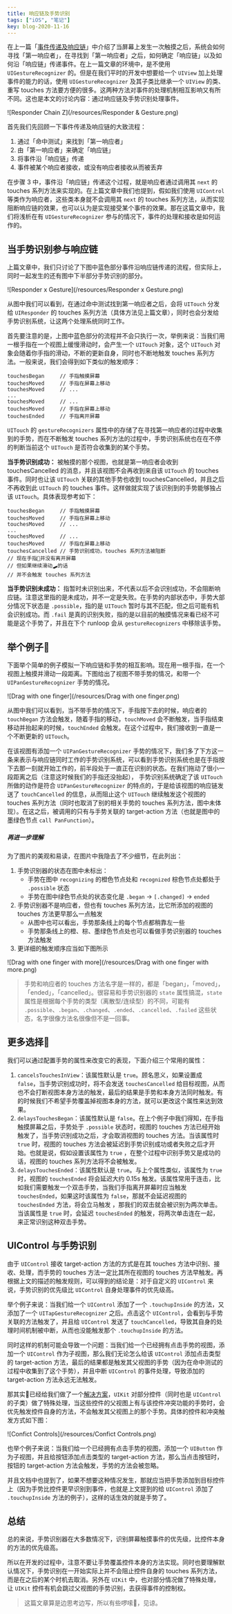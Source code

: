 ```yaml
---
title: 响应链及手势识别
tags: ["iOS", "笔记"]
key: blog-2020-11-16
---
```


在上一篇「[事件传递及响应链](https://mim0sa.github.io/2020/11/05/事件传递及响应链.html)」中介绍了当屏幕上发生一次触摸之后，系统会如何寻找「第一响应者」，在寻找到「第一响应者」之后，如何确定「响应链」以及如何沿「响应链」传递事件。在上一篇文章的环境中，是不使用 `UIGestureRecognizer` 的。但是在我们平时的开发中想要给一个 `UIView` 加上处理事件的能力的话，使用 `UIGestureRecognizer` 及其子类比继承一个 `UIView` 的类、重写 touches 方法要方便的很多。这两种方法对事件的处理机制相互影响又有所不同。这也是本文的讨论内容：通过响应链及手势识别处理事件。

![Responder Chain Z](/resources/Responder & Gesture.png)

<!--more-->

首先我们先回顾一下事件传递及响应链的大致流程：

1. 通过「命中测试」来找到「第一响应者」
2. 由「第一响应者」来确定「响应链」
3. 将事件沿「响应链」传递
4. 事件被某个响应者接收，或没有响应者接收从而被丢弃

在步骤 3 中，事件沿「响应链」传递这个过程，就是响应者通过调用其 `next` 的 touches 系列方法来实现的。在上篇文章中我们也提到，假如我们使用 `UIControl` 等类作为响应者，这些类本身就不会调用其 `next` 的 touches 系列方法，从而实现阻断响应链的效果，也可以认为是实现接受某个事件的效果。那在这篇文章中，我们将浅析在有  `UIGestureRecognizer` 参与的情况下，事件的处理和接收是如何运作的。



## 当手势识别参与响应链

上篇文章中，我们只讨论了下图中蓝色部分事件沿响应链传递的流程，但实际上，同时一起发生的还有图中下半部分手势识别的部分。

![Responder x Gesture](/resources/Responder x Gesture.png)

从图中我们可以看到，在通过命中测试找到第一响应者之后，会将 `UITouch` 分发给 `UIResponder` 的 touches 系列方法（具体方法见上篇文章），同时也会分发给手势识别系统，让这两个处理系统同时工作。

首先要注意的是，上图中蓝色部分的流程并不会只执行一次，举例来说：当我们用一根手指在一个视图上缓慢滑动时，会产生一个 `UITouch` 对象，这个 `UITouch` 对象会随着你手指的滑动，不断的更新自身，同时也不断地触发 touches 系列方法。一般来说，我们会得到如下类似的触发顺序：

```
touchesBegan     // 手指触摸屏幕
touchesMoved     // 手指在屏幕上移动
touchesMoved     // ...
...
touchesMoved     // ...
touchesMoved     // 手指在屏幕上移动
touchesEnded     // 手指离开屏幕
```

`UITouch` 的 `gestureRecognizers` 属性中的存储了在寻找第一响应者的过程中收集到的手势，而在不断触发 touches 系列方法的过程中，手势识别系统也在在不停的判断当前这个 `UITouch` 是否符合收集到的某个手势。

**当手势识别成功：** 被触摸的那个视图，也就是第一响应者会收到 touchesCancelled 的消息，并且该视图不会再收到来自该 `UITouch` 的 touches 事件。同时也让该 `UITouch` 关联的其他手势也收到 touchesCancelled，并且之后不再收到此 `UITouch` 的 touches 事件。这样做就实现了该识别到的手势能够独占该 `UITouch`。具体表现参考如下：

```
touchesBegan     // 手指触摸屏幕
touchesMoved     // 手指在屏幕上移动
touchesMoved     // ...
...
touchesMoved     // ...
touchesMoved     // 手指在屏幕上移动
touchesCancelled // 手势识别成功，touches 系列方法被阻断
// 现在手指💅并没有离开屏幕
// 但如果继续滑动🛹的话
// 并不会触发 touches 系列方法
```

**当手势识别未成功：** 指暂时未识别出来，不代表以后不会识别成功，不会阻断响应链。注意这里指的是未成功，并不一定是失败。在手势的内部状态中，手势大部分情况下状态是 `.possible`，指的是 `UITouch` 暂时与其不匹配，但之后可能有机会识别成功。而 `.fail` 是真的识别失败，指的是以目前的触摸情况来看已经不可能是这个手势了，并且在下个 runloop 会从 `gestureRecognizers` 中移除该手势。



## 举个例子🌰

下面举个简单的例子模拟一下响应链和手势的相互影响。现在用一根手指，在一个视图上触摸并滑动一段距离。下图给出了视图不带手势的情况，和带一个 `UIPanGestureRecognizer` 手势的情况。

![Drag with one finger](/resources/Drag with one finger.png)

从图中我们可以看到，当不带手势的情况下，手指按下去的时候，响应者的 `touchBegan` 方法会触发，随着手指的移动，`touchMoved` 会不断触发，当手指结束移动并抬起来的时候，`touchEnded` 会触发。在这个过程中，我们接收到一直是一个不断更新的 `UITouch`。

在该视图有添加一个 `UIPanGestureRecognizer` 手势的情况下，我们多了下方这一条来表示与响应链同时工作的手势识别系统，可以看到手势识别系统也是在手指按下去那一刻就开始工作的，前半段处于一直正在识别的状态。在我们拖动了很小一段距离之后（注意这时候我们的手指还没抬起）， 手势识别系统确定了该 `UITouch` 所做的动作是符合 `UIPanGestureRecognizer` 的特点的，于是给该视图的响应链发送了 `touchCancelled` 的信息，从而阻止这个 `UITouch` 继续触发这个视图的 touches 系列方法（同时也取消了别的相关手势的 touches 系列方法，图中未体现）。在这之后，被调用的只有与手势关联的 target-action 方法（也就是图中的墨绿色节点 `call PanFunction`）。

##### 再进一步理解

为了图片的美观和易读，在图片中我隐去了不少细节，在此列出：

1. 手势识别器的状态在图中未标出：
   * 手势在图中 `recognizing` 的橙色节点处和 `recognized` 棕色节点处都处于 `.possible` 状态
   * 手势在图中绿色节点处的状态变化是 `.began` -> `[.changed]` -> `ended`
2. 手势识别器不是响应者，但也有 touches 系列方法，比它所添加的视图的 touches 方法更早那么一点触发
   * 从图中也可以看出，手势那条线上的每个节点都稍靠左一些
   * 手势那条线上的橙、棕、墨绿色节点处也可以看做手势识别器的 touches 方法触发
3. 更详细的触发顺序应当如下图所示

![Drag with one finger with more](/resources/Drag with one finger with more.png)

> 手势和响应者的 touches 方法名字是一样的，都是「began」，「moved」，「ended」，「cancelled」。很容易和手势识别器的 `state` 属性搞混，`state` 属性是根据每个手势的类型（离散型/连续型）的不同，可能有 `.possible`、`.began`、`.changed`、`.ended`、`.cancelled`、`.failed` 这些状态，名字很像方法名很像但不是一回事。



## 更多选择🦾

我们可以通过配置手势的属性来改变它的表现，下面介绍三个常用的属性：

1. `cancelsTouchesInView`：该属性默认是 `true`。顾名思义，如果设置成 `false`，当手势识别成功时，将不会发送 `touchesCancelled` 给目标视图，从而也不会打断视图本身方法的触发，最后的结果是手势和本身方法同时触发。有的时候我们不希望手势覆盖掉视图本身的方法，就可以更改这个属性来达到效果。
2. `delaysTouchesBegan`：该属性默认是 `false`。在上个例子中我们得知，在手指触摸屏幕之后，手势处于 `.possible` 状态时，视图的 touches 方法已经开始触发了，当手势识别成功之后，才会取消视图的 touches 方法。当该属性时 `true` 时，视图的 touches 方法会被延迟到手势识别成功或者失败之后才开始。也就是说，假如设置该属性为 `true` ，在整个过程中识别手势又是成功的话，视图的 touches 系列方法将不会被触发。
3. `delaysTouchesEnded`：该属性默认是 `true`。与上个属性类似，该属性为 `true` 时，视图的 `touchesEnded` 将会延迟大约 0.15s 触发。该属性常用于连击，比如我们需要触发一个双击手势，当我们手指离开屏幕时应当触发 `touchesEnded`，如果这时该属性为 `false`，那就不会延迟视图的 `touchesEnded` 方法，将会立马触发 ，那我们的双击就会被识别为两次单击。当该属性是 `true` 时，会延迟 `touchesEnded` 的触发，将两次单击连在一起，来正常识别这种双击手势。



## UIControl 与手势识别

由于 `UIControl` 接收 target-action 方法的方式是在其 touches 方法中识别、接收、处理，而手势的 touches 方法一定比其所在视图的 touches 方法早触发。再根据上文的描述的触发规则，可以得到的结论是：对于自定义的 `UIControl` 来说，手势识别的优先级比 `UIControl` 自身处理事件的优先级高。

举个例子来说：当我们给一个 `UIControl` 添加了一个 `.touchupInside` 的方法，又添加了一个 `UITapGestureRecognizer` 之后。点击这个 `UIControl`，会看到与手势关联的方法触发了，并且给 `UIControl` 发送了 `touchCancelled`，导致其自身的处理时间机制被中断，从而也没能触发那个 `.touchupInside` 的方法。

同时这样的机制可能会导致一个问题：当我们给一个已经拥有点击手势的视图，添加一个 `UIControl` 作为子视图，那么我们无论怎么给该 `UIControl` 添加点击类型的 target-action 方法，最后的结果都是触发其父视图的手势（因为在命中测试的过程中收集到了这个手势），并且中断 `UIControl` 的事件处理，导致添加的 target-action 方法永远无法触发。

那其实🍎已经给我们做了一个[解决方案](https://developer.apple.com/documentation/uikit/touches_presses_and_gestures/coordinating_multiple_gesture_recognizers/attaching_gesture_recognizers_to_uikit_controls)，`UIKit` 对部分控件（同时也是 `UIControl` 的子类）做了特殊处理，当这些控件的父视图上有与该控件冲突功能的手势时，会优先触发控件自身的方法，不会触发其父视图上的那个手势。具体的控件和冲突触发方式如下图：

![Confict Controls](/resources/Confict Controls.png)

也举个例子来说：当我们给一个已经拥有点击手势的视图，添加一个 `UIButton` 作为子视图，并且给按钮添加点击类型的 target-action 方法，那么当点击按钮时，按钮的 target-action 方法会触发，手势的方法会被忽略。

并且文档中也提到了，如果不想要这种情况发生，那就应当把手势添加到目标控件上（因为手势比控件更早识别到事件，也就是上文提到的给 `UIControl` 添加了 `.touchupInside` 方法的例子），这样的话生效的就是手势了。



## 总结

总的来说，手势识别器在大多数情况下，识别屏幕触摸事件的优先级，比控件本身的方法的优先级高。

所以在开发的过程中，注意不要让手势覆盖控件本身的方法实现。同时也要理解默认情况下，手势识别在一开始实际上并不会阻止控件自身的 touches 系列方法，而是在之后的某个时机去取消。另外在 `UIKit` 中，也对部分情况做了特殊处理，让 `UIKit` 控件有机会跳过父视图的手势识别，去获得事件的控制权。

> 这篇文章算是边思考边写，所以有些啰嗦🤪，见谅。




